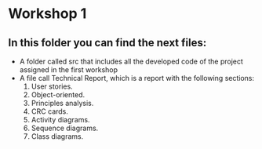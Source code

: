 # Workshop 1

## In this folder you can find the next files:
- A folder called src that includes all the developed code of the project assigned in the first workshop
- A file call Technical Report, which is a report with the following sections: 
  1. User stories.
  2. Object-oriented.
  3. Principles analysis.
  4. CRC cards.
  5. Activity diagrams.
  6. Sequence diagrams.
  7. Class diagrams.

